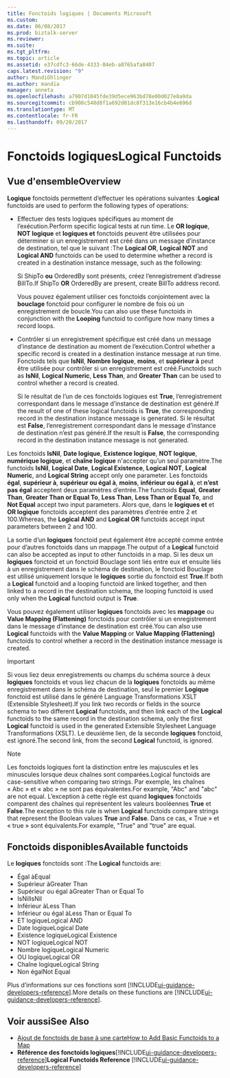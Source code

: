 ```yaml
---
title: Fonctoids logiques | Documents Microsoft
ms.custom: 
ms.date: 06/08/2017
ms.prod: biztalk-server
ms.reviewer: 
ms.suite: 
ms.tgt_pltfrm: 
ms.topic: article
ms.assetid: e37cdfc3-66de-4333-84eb-a8765afa8407
caps.latest.revision: "9"
author: MandiOhlinger
ms.author: mandia
manager: anneta
ms.openlocfilehash: a7907d1045fde39d5ece963bd78e00d027e8a9da
ms.sourcegitcommit: cb908c540d8f1a692d01dc8f313e16cb4b4e696d
ms.translationtype: MT
ms.contentlocale: fr-FR
ms.lasthandoff: 09/20/2017
---
```

# <a name="logical-functoids"></a><span data-ttu-id="fa7b6-102">Fonctoids logiques</span><span class="sxs-lookup"><span data-stu-id="fa7b6-102">Logical Functoids</span></span>

## <a name="overview"></a><span data-ttu-id="fa7b6-103">Vue d'ensemble</span><span class="sxs-lookup"><span data-stu-id="fa7b6-103">Overview</span></span>
<span data-ttu-id="fa7b6-104">**Logique** fonctoids permettent d’effectuer les opérations suivantes :</span><span class="sxs-lookup"><span data-stu-id="fa7b6-104">**Logical** functoids are used to perform the following types of operations:</span></span>  
  
-   <span data-ttu-id="fa7b6-105">Effectuer des tests logiques spécifiques au moment de l’exécution.</span><span class="sxs-lookup"><span data-stu-id="fa7b6-105">Perform specific logical tests at run time.</span></span> <span data-ttu-id="fa7b6-106">Le **OR logique**, **NOT logique** et **logiques et** fonctoids peuvent être utilisées pour déterminer si un enregistrement est créé dans un message d’instance de destination, tel que le suivant :</span><span class="sxs-lookup"><span data-stu-id="fa7b6-106">The **Logical OR**, **Logical NOT** and **Logical AND** functoids can be used to determine whether a record is created in a destination instance message, such as the following:</span></span>  
  
     <span data-ttu-id="fa7b6-107">Si ShipTo **ou** OrderedBy sont présents, créez l’enregistrement d’adresse BillTo.</span><span class="sxs-lookup"><span data-stu-id="fa7b6-107">If ShipTo **OR** OrderedBy are present, create BillTo address record.</span></span>  
  
     <span data-ttu-id="fa7b6-108">Vous pouvez également utiliser ces fonctoids conjointement avec la **bouclage** fonctoid pour configurer le nombre de fois où un enregistrement de boucle.</span><span class="sxs-lookup"><span data-stu-id="fa7b6-108">You can also use these functoids in conjunction with the **Looping** functoid to configure how many times a record loops.</span></span>  
  
-   <span data-ttu-id="fa7b6-109">Contrôler si un enregistrement spécifique est créé dans un message d’instance de destination au moment de l’exécution.</span><span class="sxs-lookup"><span data-stu-id="fa7b6-109">Control whether a specific record is created in a destination instance message at run time.</span></span> <span data-ttu-id="fa7b6-110">Fonctoids tels que **IsNil**, **Nombre logique**, **moins**, et **supérieur à** peut être utilisée pour contrôler si un enregistrement est créé.</span><span class="sxs-lookup"><span data-stu-id="fa7b6-110">Functoids such as **IsNil**, **Logical Numeric**, **Less Than**, and **Greater Than** can be used to control whether a record is created.</span></span>  
  
     <span data-ttu-id="fa7b6-111">Si le résultat de l’un de ces fonctoids logiques est **True**, l’enregistrement correspondant dans le message d’instance de destination est généré.</span><span class="sxs-lookup"><span data-stu-id="fa7b6-111">If the result of one of these logical functoids is **True**, the corresponding record in the destination instance message is generated.</span></span> <span data-ttu-id="fa7b6-112">Si le résultat est **False**, l’enregistrement correspondant dans le message d’instance de destination n’est pas généré.</span><span class="sxs-lookup"><span data-stu-id="fa7b6-112">If the result is **False**, the corresponding record in the destination instance message is not generated.</span></span>  
  
 <span data-ttu-id="fa7b6-113">Les fonctoids **IsNil**, **Date logique**, **Existence logique**, **NOT logique**, **numérique logique**, et **chaîne logique** n'accepter qu’un seul paramètre.</span><span class="sxs-lookup"><span data-stu-id="fa7b6-113">The functoids **IsNil**, **Logical Date**, **Logical Existence**, **Logical NOT**, **Logical Numeric**, and **Logical String** accept only one parameter.</span></span> <span data-ttu-id="fa7b6-114">Les fonctoids **égal**, **supérieur à**, **supérieur ou égal à**, **moins**, **inférieur ou égal à**, et **n’est pas égal** acceptent deux paramètres d’entrée.</span><span class="sxs-lookup"><span data-stu-id="fa7b6-114">The functoids **Equal**, **Greater Than**, **Greater Than or Equal To**, **Less Than**, **Less Than or Equal To**, and **Not Equal** accept two input parameters.</span></span> <span data-ttu-id="fa7b6-115">Alors que, dans le **logiques et** et **OR logique** fonctoids acceptent des paramètres d’entrée entre 2 et 100.</span><span class="sxs-lookup"><span data-stu-id="fa7b6-115">Whereas, the **Logical AND** and **Logical OR** functoids accept input parameters between 2 and 100.</span></span>  
  
 <span data-ttu-id="fa7b6-116">La sortie d’un **logiques** fonctoid peut également être accepté comme entrée pour d’autres fonctoids dans un mappage.</span><span class="sxs-lookup"><span data-stu-id="fa7b6-116">The output of a **Logical** functoid can also be accepted as input to other functoids in a map.</span></span> <span data-ttu-id="fa7b6-117">Si les deux un **logiques** fonctoid et un fonctoid Bouclage sont liés entre eux et ensuite liés à un enregistrement dans le schéma de destination, le fonctoid Bouclage est utilisé uniquement lorsque le **logiques** sortie du fonctoid est  **True**.</span><span class="sxs-lookup"><span data-stu-id="fa7b6-117">If both a **Logical** functoid and a looping functoid are linked together, and then linked to a record in the destination schema, the looping functoid is used only when the **Logical** functoid output is **True**.</span></span>  
  
 <span data-ttu-id="fa7b6-118">Vous pouvez également utiliser **logiques** fonctoids avec les **mappage** ou **Value Mapping (Flattening)** fonctoids pour contrôler si un enregistrement dans le message d’instance de destination est créé.</span><span class="sxs-lookup"><span data-stu-id="fa7b6-118">You can also use **Logical** functoids with the **Value Mapping** or **Value Mapping (Flattening)** functoids to control whether a record in the destination instance message is created.</span></span>  
  
> [!IMPORTANT]
>  <span data-ttu-id="fa7b6-119">Si vous liez deux enregistrements ou champs du schéma source à deux **logiques** fonctoids et vous liez chacun de la **logiques** fonctoids au même enregistrement dans le schéma de destination, seul le premier  **Logique** fonctoid est utilisé dans le généré Language Transformations XSLT (Extensible Stylesheet).</span><span class="sxs-lookup"><span data-stu-id="fa7b6-119">If you link two records or fields in the source schema to two different **Logical** functoids, and then link each of the **Logical** functoids to the same record in the destination schema, only the first **Logical** functoid is used in the generated Extensible Stylesheet Language Transformations (XSLT).</span></span> <span data-ttu-id="fa7b6-120">Le deuxième lien, de la seconde **logiques** fonctoid, est ignoré.</span><span class="sxs-lookup"><span data-stu-id="fa7b6-120">The second link, from the second **Logical** functoid, is ignored.</span></span>  
  
> [!NOTE]
>  <span data-ttu-id="fa7b6-121">Les fonctoids logiques font la distinction entre les majuscules et les minuscules lorsque deux chaînes sont comparées.</span><span class="sxs-lookup"><span data-stu-id="fa7b6-121">Logical functoids are case-sensitive when comparing two strings.</span></span> <span data-ttu-id="fa7b6-122">Par exemple, les chaînes « Abc » et « abc » ne sont pas équivalentes.</span><span class="sxs-lookup"><span data-stu-id="fa7b6-122">For example, "Abc" and "abc" are not equal.</span></span> <span data-ttu-id="fa7b6-123">L’exception à cette règle est quand **logiques** fonctoids comparent des chaînes qui représentent les valeurs booléennes **True** et **False**.</span><span class="sxs-lookup"><span data-stu-id="fa7b6-123">The exception to this rule is when **Logical** functoids compare strings that represent the Boolean values **True** and **False**.</span></span> <span data-ttu-id="fa7b6-124">Dans ce cas, « True » et « true » sont équivalents.</span><span class="sxs-lookup"><span data-stu-id="fa7b6-124">For example, "True" and "true" are equal.</span></span>  

## <a name="available-functoids"></a><span data-ttu-id="fa7b6-125">Fonctoids disponibles</span><span class="sxs-lookup"><span data-stu-id="fa7b6-125">Available functoids</span></span>  
 <span data-ttu-id="fa7b6-126">Le **logiques** fonctoids sont :</span><span class="sxs-lookup"><span data-stu-id="fa7b6-126">The **Logical** functoids are:</span></span> 

* <span data-ttu-id="fa7b6-127">Égal à</span><span class="sxs-lookup"><span data-stu-id="fa7b6-127">Equal</span></span>
* <span data-ttu-id="fa7b6-128">Supérieur à</span><span class="sxs-lookup"><span data-stu-id="fa7b6-128">Greater Than</span></span>
* <span data-ttu-id="fa7b6-129">Supérieur ou égal à</span><span class="sxs-lookup"><span data-stu-id="fa7b6-129">Greater Than or Equal To</span></span>
* <span data-ttu-id="fa7b6-130">IsNil</span><span class="sxs-lookup"><span data-stu-id="fa7b6-130">IsNil</span></span>
* <span data-ttu-id="fa7b6-131">Inférieur à</span><span class="sxs-lookup"><span data-stu-id="fa7b6-131">Less Than</span></span>
* <span data-ttu-id="fa7b6-132">Inférieur ou égal à</span><span class="sxs-lookup"><span data-stu-id="fa7b6-132">Less Than or Equal To</span></span>
* <span data-ttu-id="fa7b6-133">ET logique</span><span class="sxs-lookup"><span data-stu-id="fa7b6-133">Logical AND</span></span>
* <span data-ttu-id="fa7b6-134">Date logique</span><span class="sxs-lookup"><span data-stu-id="fa7b6-134">Logical Date</span></span>
* <span data-ttu-id="fa7b6-135">Existence logique</span><span class="sxs-lookup"><span data-stu-id="fa7b6-135">Logical Existence</span></span>
* <span data-ttu-id="fa7b6-136">NOT logique</span><span class="sxs-lookup"><span data-stu-id="fa7b6-136">Logical NOT</span></span>
* <span data-ttu-id="fa7b6-137">Nombre logique</span><span class="sxs-lookup"><span data-stu-id="fa7b6-137">Logical Numeric</span></span>
* <span data-ttu-id="fa7b6-138">OU logique</span><span class="sxs-lookup"><span data-stu-id="fa7b6-138">Logical OR</span></span>
* <span data-ttu-id="fa7b6-139">Chaîne logique</span><span class="sxs-lookup"><span data-stu-id="fa7b6-139">Logical String</span></span>
* <span data-ttu-id="fa7b6-140">Non égal</span><span class="sxs-lookup"><span data-stu-id="fa7b6-140">Not Equal</span></span>

<span data-ttu-id="fa7b6-141">Plus d’informations sur ces fonctions sont [!INCLUDE[ui-guidance-developers-reference](../includes/ui-guidance-developers-reference.md)].</span><span class="sxs-lookup"><span data-stu-id="fa7b6-141">More details on these functions are [!INCLUDE[ui-guidance-developers-reference](../includes/ui-guidance-developers-reference.md)].</span></span>
  
## <a name="see-also"></a><span data-ttu-id="fa7b6-142">Voir aussi</span><span class="sxs-lookup"><span data-stu-id="fa7b6-142">See Also</span></span>  
-  [<span data-ttu-id="fa7b6-143">Ajout de fonctoids de base à une carte</span><span class="sxs-lookup"><span data-stu-id="fa7b6-143">How to Add Basic Functoids to a Map</span></span>](../core/how-to-add-basic-functoids-to-a-map.md)   
-  <span data-ttu-id="fa7b6-144">**Référence des fonctoids logiques**[!INCLUDE[ui-guidance-developers-reference](../includes/ui-guidance-developers-reference.md)]</span><span class="sxs-lookup"><span data-stu-id="fa7b6-144">**Logical Functoids Reference** [!INCLUDE[ui-guidance-developers-reference](../includes/ui-guidance-developers-reference.md)]</span></span>